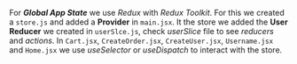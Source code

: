 For **_Global App State_** we use _Redux_ with _Redux Toolkit_. For this we created a `store.js` and added a **Provider** in `main.jsx`. It the store we added the **User Reducer** we created in `userSlce.js`, check _userSlice_ file to see _reducers_ and _actions_. In `Cart.jsx`, `CreateOrder.jsx`, `CreateUser.jsx`, `Username.jsx` and `Home.jsx` we use _useSelector_ or _useDispatch_ to interact with the store.
